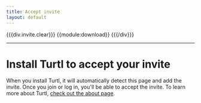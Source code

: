 ```yaml
---
title: Accept invite
layout: default
---
```


{{{div.invite.clear}}}
{{module:download}}
{{{/div}}}

******

# Install Turtl to accept your invite

When you install Turtl, it will automatically detect this page and add the
invite. Once you join or log in, you'll be able to accept the invite. To learn
more about Turtl, [check out the about page](/about).
